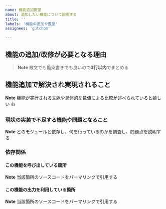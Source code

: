 ```yaml
---
name: 機能追加要望
about: 追加したい機能について説明する
title: ''
labels: '機能の追加や要望'
assignees: 'gutchom'

---
```


## 機能の追加/改修が必要となる理由
> **Note**
> 散文でも箇条書きでも良いので**3行以内**でまとめる


## 機能追加で解決され実現されること
**Note**
機能が実行される文脈や具体的な数値による比較が述べられていると嬉しい :+1:


### 現状の実装で不足する機能や問題となること
**Note**
どのモジュールと依存し、何を行っているのかを調査し、問題点を説明する

### 依存関係
#### この機能を呼び出している箇所
**Note**
当該箇所のソースコードをパーマリンクで引用する

#### この機能の出力を利用している箇所
**Note**
当該箇所のソースコードをパーマリンクで引用する
